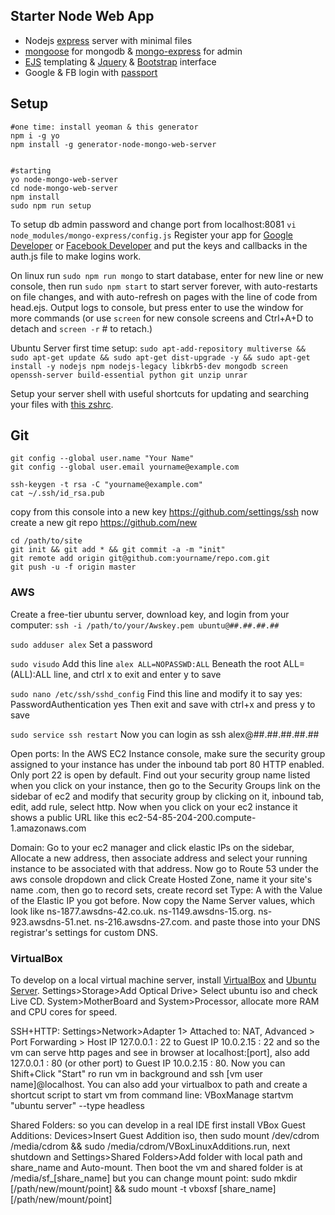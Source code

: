 ## Starter Node Web App 

- Nodejs [express](http://expressjs.com/4x/api.html) server with minimal files 
- [mongoose](http://mongoosejs.com/docs/guide.html) for mongodb & [mongo-express](https://github.com/andzdroid/mongo-express) for admin
- [EJS](https://github.com/mde/ejs) templating & [Jquery](https://learn.jquery.com/using-jquery-core/) & [Bootstrap](http://getbootstrap.com/components/) interface 
- Google & FB login with [passport](http://passportjs.org/docs/overview)


## Setup

```
#one time: install yeoman & this generator
npm i -g yo
npm install -g generator-node-mongo-web-server 


#starting 
yo node-mongo-web-server
cd node-mongo-web-server
npm install
sudo npm run setup
```
To setup db admin password and change port from localhost:8081 ```vi node_modules/mongo-express/config.js```
Register your app for [Google Developer](https://console.developers.google.com/project) or [Facebook Developer](https://developers.facebook.com/) and put the keys and callbacks in the auth.js file to make logins work.

On linux run ```sudo npm run mongo``` to start database, enter for new line or new console, then run ```sudo npm start``` to start server forever, with auto-restarts on file changes, and with auto-refresh on pages with the line of code from head.ejs. Output logs to console, but press enter to use the window for more commands (or use ```screen``` for new console screens and Ctrl+A+D to detach and ```screen -r``` # to retach.) 

Ubuntu Server first time setup: ```sudo apt-add-repository multiverse && sudo apt-get update && sudo apt-get dist-upgrade -y && sudo apt-get install -y nodejs npm nodejs-legacy libkrb5-dev mongodb screen openssh-server build-essential python git unzip unrar```


Setup your server shell with useful shortcuts for updating and searching your files with [this zshrc](https://github.com/gulakov/awesome-zsh).


## Git 

```
git config --global user.name "Your Name"
git config --global user.email yourname@example.com

ssh-keygen -t rsa -C "yourname@example.com"
cat ~/.ssh/id_rsa.pub
```
copy from this console into a new key https://github.com/settings/ssh
now create a new git repo https://github.com/new
```
cd /path/to/site
git init && git add * && git commit -a -m "init"
git remote add origin git@github.com:yourname/repo.com.git
git push -u -f origin master
```


### AWS

Create a free-tier ubuntu server, download key, and login from your computer:
```ssh -i /path/to/your/Awskey.pem ubuntu@##.##.##.##``` 


```sudo adduser alex```
Set a password

```sudo visudo```
Add this line
```alex ALL=NOPASSWD:ALL```
Beneath the root ALL=(ALL):ALL line, and ctrl x to exit and enter y to save

```sudo nano /etc/ssh/sshd_config```
Find this line and modify it to say yes:  PasswordAuthentication yes 
Then exit and save with ctrl+x and press y to save

```sudo service ssh restart```
Now you can login as ssh alex@##.##.##.##.##

Open ports:
In the AWS EC2 Instance console, make sure the security group assigned to your instance has under the inbound tab port 80 HTTP enabled. Only port 22 is open by default. Find out your security group name listed when you click on your instance, then go to the Security Groups link on the sidebar of ec2 and modify that security group by clicking on it, inbound tab, edit, add rule, select http. Now when you click on your ec2 instance it shows a public URL like this ec2-54-85-204-200.compute-1.amazonaws.com


Domain:
Go to your ec2 manager and click elastic IPs on the sidebar, Allocate a new address, then associate address and select your running instance to be associated with that address. Now go to Route 53 under the aws console dropdown and click Create Hosted Zone, name it your site's name .com, then go to record sets, create record set Type: A with the Value of the Elastic IP you got before. Now copy the Name Server values, which look like ns-1877.awsdns-42.co.uk. ns-1149.awsdns-15.org. ns-923.awsdns-51.net. ns-216.awsdns-27.com. and paste those into your DNS registrar's settings for custom DNS.


### VirtualBox 
To develop on a local virtual machine server, install [VirtualBox](https://www.virtualbox.org/wiki/Downloads) and [Ubuntu Server](http://www.ubuntu.com/download/server). Settings>Storage>Add Optical Drive> Select ubuntu iso and check Live CD. System>MotherBoard and System>Processor, allocate more RAM and CPU cores for speed. 

SSH+HTTP: Settings>Network>Adapter 1> Attached to: NAT, Advanced > Port Forwarding > Host IP 127.0.0.1 : 22 to Guest IP 10.0.2.15 : 22 and so the vm can serve http pages and see in browser at localhost:[port], also add  127.0.0.1 : 80 (or other port) to Guest IP 10.0.2.15 : 80. Now you can Shift+Click "Start" ro run vm in background and ssh [vm user name]@localhost. You can also add your virtualbox to path and create a shortcut script to start vm from command line:  VBoxManage startvm "ubuntu server" --type headless

Shared Folders: so you can develop in a real IDE   first install VBox Guest Additions: Devices>Insert Guest Addition iso, then sudo mount /dev/cdrom /media/cdrom && sudo /media/cdrom/VBoxLinuxAdditions.run, next shutdown and Settings>Shared Folders>Add folder with local path and share_name and Auto-mount. Then boot the vm and shared folder is at /media/sf_[share_name] but you can change mount point: sudo mkdir [/path/new/mount/point] && sudo mount -t vboxsf [share_name] [/path/new/mount/point] 

